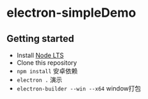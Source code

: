 # electron-simpleDemo
## Getting started

- Install [Node LTS](https://nodejs.org)
- Clone this repository
- `npm install` 安卓依赖
- `electron .`  演示
- `electron-builder --win --x64`  window打包
